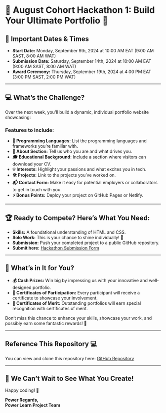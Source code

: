 # 🚀 August Cohort Hackathon 1: Build Your Ultimate Portfolio 🌟

## 📅 Important Dates & Times

- **Start Date:** Monday, September 9th, 2024 at 10:00 AM EAT (9:00 AM SAST, 8:00 AM WAT)
- **Submission Date:** Saturday, September 14th, 2024 at 10:00 AM EAT (9:00 AM SAST, 8:00 AM WAT)
- **Award Ceremony:** Thursday, September 19th, 2024 at 4:00 PM EAT (3:00 PM SAST, 2:00 PM WAT)

---

## 💻 What’s the Challenge?

Over the next week, you'll build a dynamic, individual portfolio website showcasing:

### Features to Include:

- **🔧 Programming Languages:** List the programming languages and frameworks you’re familiar with.
- **📝 About Section:** Tell us who you are and what drives you.
- **🎓 Educational Background:** Include a section where visitors can download your CV.
- **💡 Interests:** Highlight your passions and what excites you in tech.
- **🛠 Projects:** Link to the projects you’ve worked on.
- **📬 Contact Form:** Make it easy for potential employers or collaborators to get in touch with you.
- **⚡ Bonus Points:** Deploy your project on GitHub Pages or Netlify.

---

## 🏆 Ready to Compete? Here’s What You Need:

- **Skills:** A foundational understanding of HTML and CSS.
- **Solo Work:** This is your chance to shine individually! 🌟
- **Submission:** Push your completed project to a public GitHub repository.
- **Submit here:** [Hackathon Submission Form](https://forms.gle/KyyHHaya5sWfcRZH6)

---

## 🎁 What’s in It for You?

- **💰 Cash Prizes:** Win big by impressing us with your innovative and well-designed portfolio.
- **🏅 Certificates of Participation:** Every participant will receive a certificate to showcase your involvement.
- **🥇 Certificates of Merit:** Outstanding portfolios will earn special recognition with certificates of merit.

Don’t miss this chance to enhance your skills, showcase your work, and possibly earn some fantastic rewards! 🚀

---

## Reference This Repository 💻

You can view and clone this repository here: [GitHub Repository](https://github.com/MuriithiEric/August-Cohort-Hackathon-1)

---

## 🙌 We Can’t Wait to See What You Create!

Happy coding! 🌟

**Power Regards,**  
**Power Learn Project Team**

